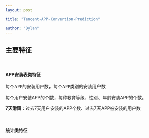 ```yaml
---
layout: post

title: "Tencent-APP-Convertion-Prediction"

author: "Dylan"
---
```




## 主要特征

<br>

#### APP安装表类特征

<font face="华文楷体"> 每个APP的安装用户数，每个APP类别的安装用户数 </font>

每个用户安装APP的个数，每种教育等级、性别、年龄安装APP的个数。

**7天滑窗**：过去7天用户安装的APP个数、过去7天APP被安装的用户数

<br>

#### 统计类特征



